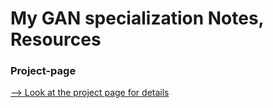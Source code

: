 # My GAN specialization Notes, Resources

### Project-page

[--> Look at the project page for details](https://gan-specialization-resources-sugix-6a8dce3badd3b20aa92cb363ff77.gitlab.io/)